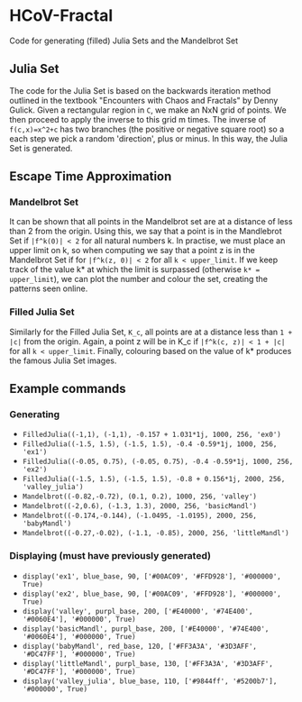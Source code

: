 # HCoV-Fractal
Code for generating (filled) Julia Sets and the Mandelbrot Set

## Julia Set
The code for the Julia Set is based on the backwards iteration method outlined in the textbook "Encounters with Chaos and Fractals" by Denny Gulick. Given a rectangular region in `C`, we make an NxN grid of points. We then proceed to apply the inverse to this grid m times. The inverse of `f(c,x)=x^2+c` has two branches (the positive or negative square root) so a each step we pick a random 'direction', plus or minus. In this way, the Julia Set is generated.

## Escape Time Approximation
### Mandelbrot Set
It can be shown that all points in the Mandelbrot set are at a distance of less than 2 from the origin. Using this, we say that a point is in the Mandlebrot Set if `|f^k(0)| < 2` for all natural numbers k. In practise, we must place an upper limit on k, so when computing we say that a point z is in the Mandelbrot Set if for `|f^k(z, 0)| < 2` for all `k < upper_limit`. If we keep track of the value k* at which the limit is surpassed (otherwise `k* = upper_limit`), we can plot the number and colour the set, creating the patterns seen online.

### Filled Julia Set
Similarly for the Filled Julia Set, `K_c`, all points are at a distance less than `1 + |c|` from the origin. Again, a point z will be in K_c if `|f^k(c, z)| < 1 + |c|` for all `k < upper_limit`. Finally, colouring based on the value of k* produces the famous Julia Set images.


## Example commands
### Generating
* `FilledJulia((-1,1), (-1,1), -0.157 + 1.031*1j, 1000, 256, 'ex0')`
* `FilledJulia((-1.5, 1.5), (-1.5, 1.5), -0.4 -0.59*1j, 1000, 256, 'ex1')`
* `FilledJulia((-0.05, 0.75), (-0.05, 0.75), -0.4 -0.59*1j, 1000, 256, 'ex2')`
* `FilledJulia((-1.5, 1.5), (-1.5, 1.5), -0.8 + 0.156*1j, 2000, 256, 'valley_julia')`
* `Mandelbrot((-0.82,-0.72), (0.1, 0.2), 1000, 256, 'valley')`
* `Mandelbrot((-2,0.6), (-1.3, 1.3), 2000, 256, 'basicMandl')`
* `Mandelbrot((-0.174,-0.144), (-1.0495, -1.0195), 2000, 256, 'babyMandl')`
* `Mandelbrot((-0.27,-0.02), (-1.1, -0.85), 2000, 256, 'littleMandl')`

### Displaying (must have previously generated)
* `display('ex1', blue_base, 90, ['#00AC09', '#FFD928'], '#000000', True)`
* `display('ex2', blue_base, 90, ['#00AC09', '#FFD928'], '#000000', True)`
* `display('valley', purpl_base, 200, ['#E40000', '#74E400', '#0060E4'], '#000000', True)`
* `display('basicMandl', purpl_base, 200, ['#E40000', '#74E400', '#0060E4'], '#000000', True)`
* `display('babyMandl', red_base, 120, ['#FF3A3A', '#3D3AFF', '#DC47FF'], '#000000', True)`
* `display('littleMandl', purpl_base, 130, ['#FF3A3A', '#3D3AFF', '#DC47FF'], '#000000', True)`
* `display('valley_julia', blue_base, 110, ['#9844ff', '#5200b7'], '#000000', True)`
